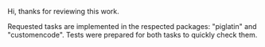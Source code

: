 Hi, thanks for reviewing this work.

Requested tasks are implemented in the respected packages: "piglatin" and "customencode". Tests were prepared for both tasks to quickly check them. 